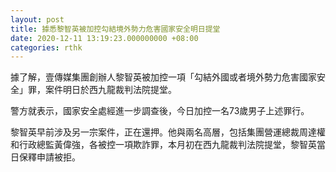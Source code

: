 ```yaml
---
layout: post
title: 據悉黎智英被加控勾結境外勢力危害國家安全明日提堂
date: 2020-12-11 13:19:23.000000000 +08:00
categories: rthk
---
```


據了解，壹傳媒集團創辦人黎智英被加控一項「勾結外國或者境外勢力危害國家安全」罪，案件明日於西九龍裁判法院提堂。

警方就表示，國家安全處經進一步調查後，今日加控一名73歲男子上述罪行。

黎智英早前涉及另一宗案件，正在還押。他與兩名高層，包括集團營運總裁周達權和行政總監黃偉強，各被控一項欺詐罪，本月初在西九龍裁判法院提堂，黎智英當日保釋申請被拒。
